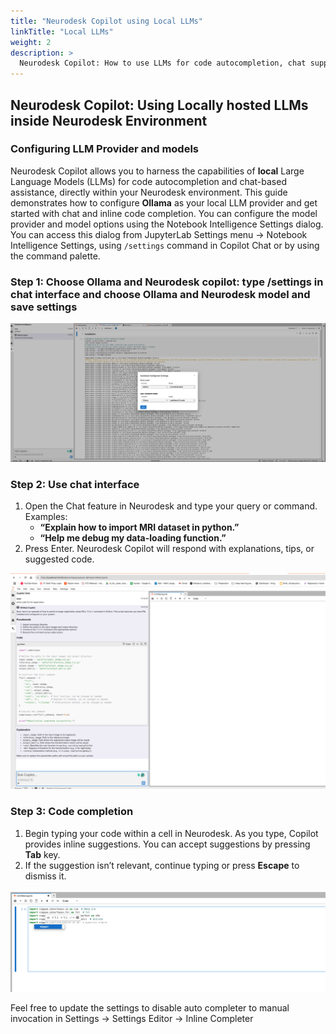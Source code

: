 ```yaml
---
title: "Neurodesk Copilot using Local LLMs"
linkTitle: "Local LLMs"
weight: 2
description: >
  Neurodesk Copilot: How to use LLMs for code autocompletion, chat support in Neurodesk ecosystem
---
```


##  Neurodesk Copilot: Using Locally hosted LLMs inside Neurodesk Environment

### Configuring LLM Provider and models


Neurodesk Copilot allows you to harness the capabilities of **local** Large Language Models (LLMs) for code autocompletion and chat-based assistance, directly within your Neurodesk environment. This guide demonstrates how to configure **Ollama** as your local LLM provider and get started with chat and inline code completion. You can configure the model provider and model options using the Notebook Intelligence Settings dialog. You can access this dialog from JupyterLab Settings menu -> Notebook Intelligence Settings, using `/settings` command in Copilot Chat or by using the command palette. 

### Step 1: Choose Ollama and Neurodesk copilot: type /settings in chat interface and choose Ollama and Neurodesk model and save settings
![Choose Jupyter-AI settings](/static/developers/LLM_support/jupyter-ai.png)

###  Step 2: Use chat interface

1. Open the Chat feature in Neurodesk and type your query or command. Examples:
   - **“Explain how to import MRI dataset in python.”**
   - **“Help me debug my data-loading function.”**  
2. Press Enter. Neurodesk Copilot will respond with explanations, tips, or suggested code.

![Chat feature](/static/developers/LLM_support/chat-demo.png)

###  Step 3: Code completion

1. Begin typing your code within a cell in Neurodesk. As you type, Copilot provides inline suggestions. You can accept suggestions by pressing **Tab** key. 
2. If the suggestion isn’t relevant, continue typing or press **Escape** to dismiss it.  

![Code completion](/static/developers/LLM_support/completion.png)

Feel free to update the settings to disable auto completer to manual invocation in Settings -> Settings Editor -> Inline Completer
